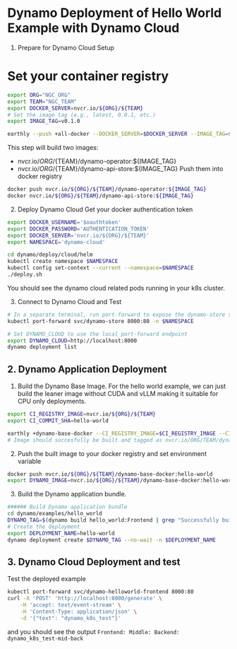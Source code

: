 # Dynamo Deployment of Hello World Example with Dynamo Cloud
1. Prepare for Dynamo Cloud Setup
# Set your container registry
```sh
export ORG="NGC_ORG"
export TEAM="NGC_TEAM"
export DOCKER_SERVER=nvcr.io/${ORG}/${TEAM}
# Set the image tag (e.g., latest, 0.0.1, etc.)
export IMAGE_TAG=v0.1.0

earthly --push +all-docker --DOCKER_SERVER=$DOCKER_SERVER --IMAGE_TAG=$IMAGE_TAG
```
This step will build two images:
- nvcr.io/${ORG}/${TEAM}/dynamo-operator:${IMAGE_TAG}       
- nvcr.io/${ORG}/${TEAM}/dynamo-api-store:${IMAGE_TAG}
Push them into docker registry 
```sh
docker push nvcr.io/${ORG}/${TEAM}/dynamo-operator:${IMAGE_TAG}        
docker nvcr.io/${ORG}/${TEAM}/dynamo-api-store:${IMAGE_TAG}     
```
2. Deploy Dynamo Cloud
Get your docker authentication token
```sh
export DOCKER_USERNAME='$oauthtoken'
export DOCKER_PASSWORD='AUTHENTICATION_TOKEN'
export DOCKER_SERVER='nvcr.io/${ORG}/${TEAM}'
export NAMESPACE='dynamo-cloud'

cd dynamo/deploy/cloud/helm
kubectl create namespace $NAMESPACE
kubectl config set-context --current --namespace=$NAMESPACE
./deploy.sh
```
You should see the dynamo cloud related pods running in your k8s cluster. 

3. Connect to Dynamo Cloud and Test
```sh
# In a separate terminal, run port-forward to expose the dynamo-store service locally
kubectl port-forward svc/dynamo-store 8000:80 -n $NAMESPACE

# Set DYNAMO_CLOUD to use the local port-forward endpoint
export DYNAMO_CLOUD=http://localhost:8000
dynamo deployment list
```

## 2. Dynamo Application Deployment
1. Build the Dynamo Base Image. For the hello world example, we can just build the leaner image without CUDA and vLLM making it suitable for CPU only deployments.
```bash
export CI_REGISTRY_IMAGE=nvcr.io/${ORG}/${TEAM}
export CI_COMMIT_SHA=hello-world

earthly +dynamo-base-docker --CI_REGISTRY_IMAGE=$CI_REGISTRY_IMAGE --CI_COMMIT_SHA=$CI_COMMIT_SHA
# Image should succesfully be built and tagged as nvcr.io/ORG/TEAM/dynamo-base-docker:hello-world
```
2. Push the built image to your docker registry and set environment variable
```bash
docker push nvcr.io/${ORG}/${TEAM}/dynamo-base-docker:hello-world
export DYNAMO_IMAGE=nvcr.io/${ORG}/${TEAM}/dynamo-base-docker:hello-world
```
3. Build the Dynamo application bundle. 
```sh
###### Build Dynamo application bundle
cd dynamo/examples/hello_world
DYNAMO_TAG=$(dynamo build hello_world:Frontend | grep "Successfully built" | awk '{ print $3 }' | sed 's/\.$//')
# Create the deployment
export DEPLOYMENT_NAME=hello-world
dynamo deployment create $DYNAMO_TAG --no-wait -n $DEPLOYMENT_NAME
```

## 3. Dynamo Cloud Deployment and test
Test the deployed example
```sh
kubectl port-forward svc/dynamo-helloworld-frontend 8000:80
curl -X 'POST' 'http://localhost:8000/generate' \
    -H 'accept: text/event-stream' \
    -H 'Content-Type: application/json' \
    -d '{"text": "dynamo_k8s_test"}'
```
and you should see the output `Frontend: Middle: Backend: dynamo_k8s_test-mid-back`
